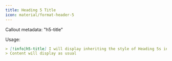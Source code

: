 ```yaml
---
title: Heading 5 Title
icon: material/format-header-5
---
```


Callout metadata: "h5-title"

Usage:

```md
> [!info|h5-title] I will display inheriting the style of Heading 5s in this theme
> Content will display as usual
```

